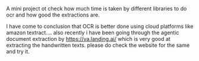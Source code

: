 A mini project ot check how much time is taken by different libraries to do ocr and how good the extractions are. 

I have come to conclusion that OCR is better done using cloud platforms like amazon textract.... also recently i have been going through 
the agentic document extraction by https://va.landing.ai/ which is very good at extracting the handwritten texts. 
please do check the website for the same and try it.
